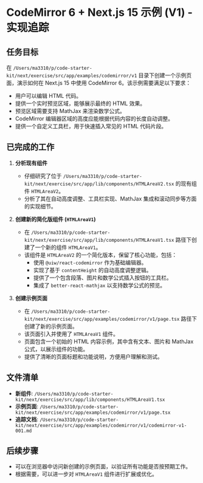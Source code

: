 # CodeMirror 6 + Next.js 15 示例 (V1) - 实现追踪

## 任务目标

在 `/Users/ma3310/p/code-starter-kit/next/exercise/src/app/examples/codemirror/v1` 目录下创建一个示例页面，演示如何在 Next.js 15 中使用 CodeMirror 6。该示例需要满足以下要求：

- 用户可以编辑 HTML 代码。
- 提供一个实时预览区域，能够展示最终的 HTML 效果。
- 预览区域需要支持 MathJax 来渲染数学公式。
- CodeMirror 编辑器区域的高度应能根据代码内容的长度自动调整。
- 提供一个自定义工具栏，用于快速插入常见的 HTML 代码片段。

## 已完成的工作

1.  **分析现有组件**
    *   仔细研究了位于 `/Users/ma3310/p/code-starter-kit/next/exercise/src/app/lib/components/HTMLAreaV2.tsx` 的现有组件 `HTMLAreaV2`。
    *   分析了其在自动高度调整、工具栏实现、MathJax 集成和滚动同步等方面的实现细节。

2.  **创建新的简化版组件 (`HTMLAreaV1`)**
    *   在 `/Users/ma3310/p/code-starter-kit/next/exercise/src/app/lib/components/HTMLAreaV1.tsx` 路径下创建了一个新的组件 `HTMLAreaV1`。
    *   该组件是 `HTMLAreaV2` 的一个简化版本，保留了核心功能，包括：
        *   使用 `@uiw/react-codemirror` 作为基础编辑器。
        *   实现了基于 `contentHeight` 的自动高度调整逻辑。
        *   提供了一个包含段落、图片和数学公式插入按钮的工具栏。
        *   集成了 `better-react-mathjax` 以支持数学公式的预览。

3.  **创建示例页面**
    *   在 `/Users/ma3310/p/code-starter-kit/next/exercise/src/app/examples/codemirror/v1/page.tsx` 路径下创建了新的示例页面。
    *   该页面引入并使用了 `HTMLAreaV1` 组件。
    *   页面包含一个初始的 HTML 内容示例，其中含有文本、图片和 MathJax 公式，以展示组件的功能。
    *   提供了清晰的页面标题和功能说明，方便用户理解和测试。

## 文件清单

*   **新组件**: `/Users/ma3310/p/code-starter-kit/next/exercise/src/app/lib/components/HTMLAreaV1.tsx`
*   **示例页面**: `/Users/ma3310/p/code-starter-kit/next/exercise/src/app/examples/codemirror/v1/page.tsx`
*   **追踪文档**: `/Users/ma3310/p/code-starter-kit/next/exercise/src/app/examples/codemirror/v1/codemirror-v1-001.md`

## 后续步骤

- 可以在浏览器中访问新创建的示例页面，以验证所有功能是否按预期工作。
- 根据需要，可以进一步对 `HTMLAreaV1` 组件进行扩展或优化。